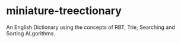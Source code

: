 # miniature-treectionary
An English Dictionary using the concepts of RBT, Trie, Searching and Sorting ALgorithms.
